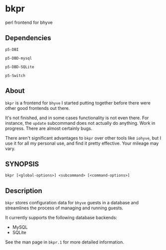 # bkpr
perl frontend for bhyve

## Dependencies
`p5-DBI`

`p5-DBD-mysql`

`p5-DBD-SQLite`

`p5-Switch`

## About
`bkpr` is a frontend for `bhyve` I started putting together before there were other good frontends out there.

It's not finished, and in some cases functionality is not even there. For instance, the `update` subcommand
does not actually do anything. Work in progress. There are almost certainly bugs.

There aren't significant advantages to `bkpr` over other tools like `iohyve`, but I use it for all my personal
use, and find it pretty effective. Your mileage may vary.

## SYNOPSIS

`bkpr [<global-options>] <subcommand> [<command-options>]`

## Description

`bkpr` stores configuration data for `bhyve` guests in a database and streamlines the process of managing and running guests.

It currently supports the following database backends:
- MySQL
- SQLite

See the man page in `bkpr.1` for more detailed information.


